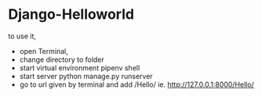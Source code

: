 # Django-Helloworld

to use it,

- open Terminal,
- change directory to folder
- start virtual environment
  pipenv shell
- start server
  python manage.py runserver
- go to url given by terminal and add /Hello/
  ie. http://127.0.0.1:8000/Hello/
